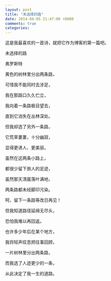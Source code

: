 ```yaml
---
layout: post
title: "未选择的路"
date: 2014-04-05 21:47:00 +0800
comments: true
categories: 
---
```

这是我最喜欢的一首诗，就把它作为博客的第一篇吧。

未选择的路 

弗罗斯特 

黄色的树林里分出两条路，  

可惜我不能同时去涉足，  

我在那路口久久伫立，  

我向着一条路极目望去，  

直到它消失在丛林深处。  

但我却选了另外一条路，  

它荒草萋萋，十分幽寂，  

显得更诱人、更美丽，  

虽然在这两条小路上，  

都很少留下旅人的足迹，  

虽然那天清晨落叶满地，  

两条路都未经脚印污染。  

呵，留下一条路等改日再见！  

但我知道路径延绵无尽头，  

恐怕我难以再回返。  

也许多少年后在某个地方，  

我将轻声叹息把往事回顾，  

一片树林里分出两条路，  

而我选了人迹更少的一条，  
 
从此决定了我一生的道路。

